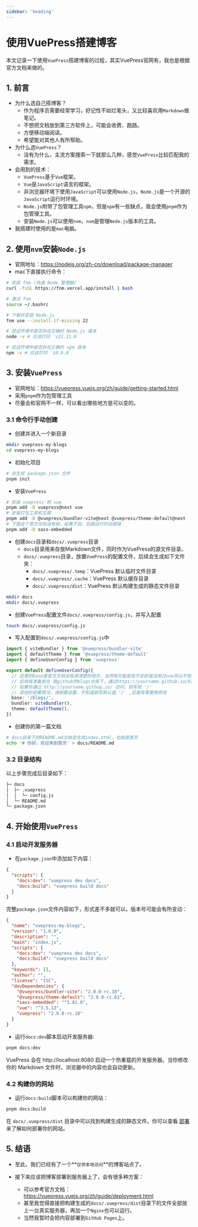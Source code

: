 ```yaml
---
sidebar: 'heading'
---
```


# 使用VuePress搭建博客

本文记录一下使用`VuePress`搭建博客的过程，其实VuePress官网有，我也是根据官方文档来做的。



## 1. 前言

- 为什么选自己搭博客？
  - 作为程序员需要经常学习，好记性不如烂笔头，又比较喜欢用`Markdown`做笔记。
  - 不想把文档放到第三方软件上，可能会收费、跑路。
  - 方便移动端阅读。
  - 希望能对其他人有所帮助。
- 为什么选`VuePress`？
  - 没有为什么，主流方案搜索一下就那么几种，感觉`VuePress`比较匹配我的需求。
- 会用到的技术：
  - `VuePress`基于`Vue`框架。
  - `Vue`是`JavaScript`语言的框架。
  - 非浏览器环境下使用`JavaScript`可以使用`Node.js`，`Node.js`是一个开源的`JavaScript`运行时环境。
  - `Node.js`附带了包管理工具`npm`，但是`npm`有一些缺点，我会使用`pnpm`作为包管理工具。
  - 安装`Node.js`可以使用`nvm`，`nvm`是管理`Node.js`版本的工具。
- 我搭建时使用的是`mac`电脑。



## 2. 使用`nvm`安装`Node.js`

- 官网地址：https://nodejs.org/zh-cn/download/package-manager
- mac下直接执行命令：

```bash
# 安装 fnm (快速 Node 管理器)
curl -fsSL https://fnm.vercel.app/install | bash

# 激活 fnm
source ~/.bashrc

# 下载并安装 Node.js
fnm use --install-if-missing 22

# 验证环境中是否存在正确的 Node.js 版本
node -v # 应该打印 `v22.11.0`

# 验证环境中是否存在正确的 npm 版本
npm -v # 应该打印 `10.9.0`
```



## 3. 安装`VuePress`

- 官网地址：https://vuepress.vuejs.org/zh/guide/getting-started.html
- 采用`pnpm`作为包管理工具
- 尽量会和官网不一样，可以看出哪些地方是可以变的。

### 3.1 命令行手动创建

- 创建并进入一个新目录

```bash
mkdir vuepress-my-blogs
cd vuepress-my-blogs
```

- 初始化项目

```bash
# 会生成 package.json 文件
pnpm init
```

- 安装`VuePress`

```bash
# 安装 vuepress 和 vue
pnpm add -D vuepress@next vue
# 安装打包工具和主题
pnpm add -D @vuepress/bundler-vite@next @vuepress/theme-default@next
# 下面这个官方文档没有给，如果不加，后面运行时会报错
pnpm add -D sass-embedded
```

- 创建`docs`目录和`docs/.vuepress`目录
  - `docs`目录用来存放Markdown文件，同时作为VuePress的源文件目录。
  - `docs/.vuepress`目录，放置`VuePress`的配置文件，后续会生成如下文件夹：
    - `docs/.vuepress/.temp`：VuePress 默认临时文件目录
    - `docs/.vuepress/.cache`：VuePress 默认缓存目录
    - `docs/.vuepress/dist`：VuePress 默认构建生成的静态文件目录

```bash
mkdir docs
mkdir docs/.vuepress
```

- 创建`VuePress`配置文件`docs/.vuepress/config.js`，并写入配置

```bash
touch docs/.vuepress/config.js
```

- 写入配置到`docs/.vuepress/config.js`中

```ts
import { viteBundler } from '@vuepress/bundler-vite'
import { defaultTheme } from '@vuepress/theme-default'
import { defineUserConfig } from 'vuepress'

export default defineUserConfig({
  // 这里的base是官方文档没有讲清楚的地方，当然有可能是我不会前端没用过vue所以不知道。
  // 后续我准备放在 我github的blogs仓库下，通过https://yourname.github.io/blogs 访问，所以这里写成 '/blogs/' 。
  // 如果你通过 http://yourname.githug.io/ 访问，则写成 '/'
  // 其他的部署情况，请按需设置，不知道就写默认值 '/' ,后面有需要再修改
  base: '/blogs/',
  bundler: viteBundler(),
  theme: defaultTheme(),
})
```

- 创建你的第一篇文档

```bash
# docs目录下的README.md文档会生成index.html，也就是首页
echo '# 你好，欢迎来到首页' > docs/README.md
```



### 3.2 目录结构

以上步骤完成后目录如下：

```txt
├─ docs
│  ├─ .vuepress
│  │  └─ config.js
│  └─ README.md
└─ package.json
```





## 4. 开始使用`VuePress`

### 4.1 启动开发服务器

- 在`package.json`中添加如下内容：

```json
{
  "scripts": {
    "docs:dev": "vuepress dev docs",
    "docs:build": "vuepress build docs"
  }
}
```

完整`package.json`文件内容如下，形式差不多就可以，版本号可能会有所变动：

```json
{
  "name": "vuepress-my-blogs",
  "version": "1.0.0",
  "description": "",
  "main": "index.js",
  "scripts": {
    "docs:dev": "vuepress dev docs",
    "docs:build": "vuepress build docs"
  },
  "keywords": [],
  "author": "",
  "license": "ISC",
  "devDependencies": {
    "@vuepress/bundler-vite": "2.0.0-rc.18",
    "@vuepress/theme-default": "2.0.0-rc.61",
    "sass-embedded": "^1.81.0",
    "vue": "^3.5.13",
    "vuepress": "2.0.0-rc.18"
  }
}
```

- 运行`docs:dev`脚本启动开发服务器:

```bash
pnpm docs:dev
```

VuePress 会在 http://localhost:8080 启动一个热重载的开发服务器。当你修改你的 Markdown 文件时，浏览器中的内容也会自动更新。



### 4.2 构建你的网站

- 运行`docs:build`脚本可以构建你的网站：

```bash
pnpm docs:build
```

在 `docs/.vuepress/dist` 目录中可以找到构建生成的静态文件。你可以查看 [部署](https://vuepress.vuejs.org/zh/guide/deployment.html) 来了解如何部署你的网站。



## 5. 结语

- 至此，我们已经有了一个**`仅供本地访问`**的博客站点了。

- 接下来应该把博客部署到服务器上了，会有很多种方案：
  - 可以参考官方文档：https://vuepress.vuejs.org/zh/guide/deployment.html
  - 甚至我觉得直接把构建生成的`docs/.vuepress/dist`目录下的文件全部放上一台真实服务器，再加一个`Nginx`也可以运行。
  - 当然我暂时会把内容部署到`GitHub Pages`上。





